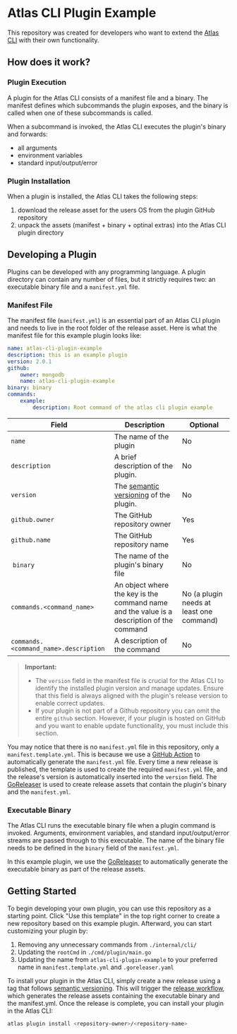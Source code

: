 # Atlas CLI Plugin Example
This repository was created for developers who want to extend the [Atlas CLI](https://github.com/mongodb/mongodb-atlas-cli) with their own functionality. 

## How does it work?

### Plugin Execution
A plugin for the Atlas CLI consists of a manifest file and a binary.
The manifest defines which subcommands the plugin exposes, and the binary is called when one of these subcommands is called.

When a subcommand is invoked, the Atlas CLI executes the plugin's binary and forwards:
- all arguments 
- environment variables
- standard input/output/error

### Plugin Installation
When a plugin is installed, the Atlas CLI takes the following steps:
1. download the release asset for the users OS from the plugin GitHub repository
1. unpack the assets (manifest + binary + optinal extras) into the Atlas CLI plugin directory

## Developing a Plugin

Plugins can be developed with any programming language. A plugin directory can contain any number of files, but it strictly requires two: an executable binary file and a `manifest.yml` file.

### Manifest File
The manifest file (`manifest.yml`) is an essential part of an Atlas CLI plugin and needs to live in the root folder of the release asset. Here is what the manifest file for this example plugin looks like:

```yaml
name: atlas-cli-plugin-example
description: this is an example plugin
version: 2.0.1
github:
    owner: mongodb
    name: atlas-cli-plugin-example
binary: binary
commands: 
    example: 
        description: Root command of the atlas cli plugin example
```

| Field | Description | Optional |
| - | - | - |
| `name` | The name of the plugin | No
| `description` | A brief description of the plugin. | No
| `version` | The [semantic versioning](https://semver.org/) of the plugin.  | No
| `github.owner` | The GitHub repository owner | Yes
| `github.name`| The GitHub repository name | Yes
| `binary`| The name of the plugin's binary file | No
| `commands.<command_name>` | An object where the key is the command name and the value is a description of the command | No (a plugin needs at least one command)
| `commands.<command_name>.description` | A description of the command | No

> **Important:** 
> - The `version` field in the manifest file is crucial for the Atlas CLI to identify the installed plugin version and manage updates. Ensure that this field is always aligned with the plugin's release version to enable correct updates.
> - If your plugin is not part of a Github repository you can omit the entire `github` section. However, if your plugin is hosted on GitHub and you want to enable update functionality, you must include this section.


You may notice that there is no `manifest.yml` file in this repository, only a `manifest.template.yml`. This is because we use a [GitHub Action](https://github.com/mongodb/atlas-cli-plugin-example/blob/master/.github/workflows/release.yml) to automatically generate the `manifest.yml` file. Every time a new release is published, the template is used to create the required `manifest.yml` file, and the release's version is automatically inserted into the `version` field. The [GoReleaser](https://goreleaser.com/) is used to create release assets that contain the plugin's binary and the `manifest.yml`.

### Executable Binary

The Atlas CLI runs the executable binary file when a plugin command is invoked. Arguments, environment variables, and standard input/output/error streams are passed through to this executable. The name of the binary file needs to be defined in the `binary` field of the `manifest.yml`.

In this example plugin, we use the [GoReleaser](https://goreleaser.com/) to automatically generate the executable binary as part of the release assets.

## Getting Started

To begin developing your own plugin, you can use this repository as a starting point. Click "Use this template" in the top right corner to create a new repository based on this example plugin. Afterward, you can start customizing your plugin by:
1. Removing any unnecessary commands from `./internal/cli/`
1. Updating the `rootCmd` in `./cmd/plugin/main.go` 
1. Updating the name from `atlas-cli-plugin-example` to your preferred name in `manifest.template.yml` and `.goreleaser.yaml`

To install your plugin in the Atlas CLI, simply create a new release using a tag that follows [semantic versioning](https://semver.org/). This will trigger the [release workflow](https://github.com/mongodb/atlas-cli-plugin-example/blob/master/.github/workflows/release.yml), which generates the release assets containing the executable binary and the manifest.yml. Once the release is complete, you can install your plugin in the Atlas CLI:

```bash
atlas plugin install <repository-owner>/<repository-name>
```
